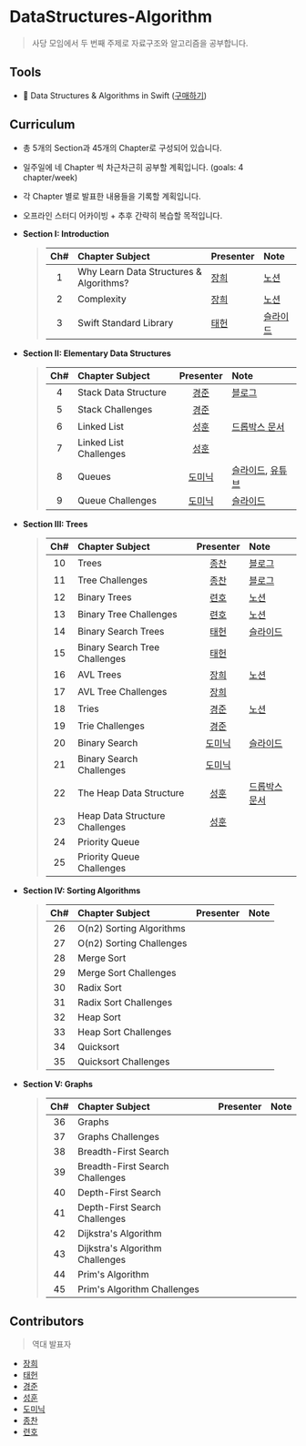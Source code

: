 # DataStructures-Algorithm

>사당 모임에서 두 번째 주제로 자료구조와 알고리즘을 공부합니다.

## Tools
* 📕 Data Structures & Algorithms in Swift ([구매하기](https://store.raywenderlich.com/products/data-structures-and-algorithms-in-swift))

## Curriculum

* 총 5개의 Section과 45개의 Chapter로 구성되어 있습니다.

* 일주일에 네 Chapter 씩 차근차근히 공부할 계획입니다. (goals: 4 chapter/week)

* 각 Chapter 별로 발표한 내용들을 기록할 계획입니다.

* 오프라인 스터디 어카이빙 + 추후 간략히 복습할 목적입니다.

* **Section I: Introduction**
  > | Ch# | Chapter Subject | Presenter | Note |
  > |:---:| :--- | :--- | :--- |
  > |1|Why Learn Data Structures & Algorithms?| [장희] |[노션](https://www.notion.so/Chapter-1-Why-Learn-Data-Structures-Algorithms-515fcf0886a7471692a29d7d9de00931)|
  > |2|Complexity| [장희] |[노션](https://www.notion.so/Chapter-2-Complexity-68e6074ed81843439bf4e13949279a6b)|
  > |3|Swift Standard Library|[태헌]|[슬라이드](https://github.com/iO3S/DataStructures-Algorithm/blob/master/Ch3/Ch3_Swift_STL.pdf)|

* **Section II: Elementary Data Structures**
  > | Ch# | Chapter Subject | Presenter | Note |
  > |:---:| :--- | :---: | :--- |
  > |4|Stack Data Structure|[경준]|[블로그](https://minkkkjoon.github.io/Data-Structure-Stack/)|
  > |5|Stack Challenges|[경준]||
  > |6|Linked List|[성훈]|[드롭박스 문서](https://paper.dropbox.com/doc/Linked-List--AsjwdT_JJorafcHZI6BknxXKAg-PhhtalXnsUhBPqZpXdC0v)|
  > |7|Linked List Challenges|[성훈]||
  > |8|Queues|[도미닉]|[슬라이드](https://www.slideshare.net/joonjhokil/queue-in-swift-220577719), [유튜브](https://youtu.be/icw6Kq5Xs3M)|
  > |9|Queue Challenges|[도미닉]|[슬라이드](https://www.slideshare.net/joonjhokil/queue-challenges-in-swift-220685044)|

* **Section III: Trees**
  > | Ch# | Chapter Subject | Presenter | Note |
  > |:---:| :--- | :---: | :--- |
  > |10|Trees|[종찬]|[블로그](https://medium.com/@successful_camel_guineapig_266/chapter-10-trees-ee883cf24b2)|
  > |11|Tree Challenges|[종찬]|[블로그](https://medium.com/@successful_camel_guineapig_266/chapter-11-tree-challenges-203831cdc485)|
  > |12|Binary Trees|[련호]|[노션](https://www.notion.so/Chapter-11-BinaryTree-f30985b2e43d4dd2ac2a7847ebd83d89)|
  > |13|Binary Tree Challenges|[련호]|[노션](https://www.notion.so/Chapter-12-Binary-Tree-Challenges-e0023451737442f2aa7a837ff46215a0)|
  > |14|Binary Search Trees|[태헌]|[슬라이드](https://github.com/iO3S/DataStructures-Algorithm/blob/master/BST.pdf)|
  > |15|Binary Search Tree Challenges|[태헌]||
  > |16|AVL Trees|[장희]|[노션](https://www.notion.so/AVL-TREE-447a3ea4504e4e3192c70e3113231582)|
  > |17|AVL Tree Challenges|[장희]||
  > |18|Tries|[경준]|[노션](https://www.notion.so/Chapter-18-Tries-Kor-4f507a4bae594bb88d8d2d58c9dfe8d4)|
  > |19|Trie Challenges|[경준]||
  > |20|Binary Search|[도미닉]|[슬라이드](https://www.slideshare.net/joonjhokil/binary-search-228717962)|
  > |21|Binary Search Challenges|[도미닉]||
  > |22|The Heap Data Structure|[성훈]|[드롭박스 문서](https://paper.dropbox.com/doc/The-Heap-Data-Structure--AuoD4L7Hzse7fm5QbC3~C_JKAg-5YhTxdUVc8BqsQ6fMRV16)|
  > |23|Heap Data Structure Challenges|[성훈]||
  > |24|Priority Queue| ||
  > |25|Priority Queue Challenges| ||

* **Section IV: Sorting Algorithms**
  > | Ch# | Chapter Subject | Presenter | Note |
  > |:---:| :--- | :---: | :--- |
  > |26|O(n2) Sorting Algorithms| ||
  > |27|O(n2) Sorting Challenges| ||
  > |28|Merge Sort| ||
  > |29|Merge Sort Challenges|||
  > |30|Radix Sort| ||
  > |31|Radix Sort Challenges|||
  > |32|Heap Sort| ||
  > |33|Heap Sort Challenges|||
  > |34|Quicksort| ||
  > |35|Quicksort Challenges|||

* **Section V: Graphs**
  > | Ch# | Chapter Subject | Presenter | Note |
  > |:---:| :--- | :---: | :--- |
  > |36|Graphs| ||
  > |37|Graphs Challenges|  ||
  > |38|Breadth-First Search| ||
  > |39|Breadth-First Search Challenges|  ||
  > |40|Depth-First Search| ||
  > |41|Depth-First Search Challenges|  ||
  > |42|Dijkstra's Algorithm| ||
  > |43|Dijkstra's Algorithm Challenges|  ||
  > |44|Prim's Algorithm| ||
  > |45|Prim's Algorithm Challenges|  ||

## Contributors

> 역대 발표자

* [장희]
* [태헌]
* [경준]
* [성훈]
* [도미닉]
* [종찬]
* [련호]

[장희]: https://github.com/purpufu
[태헌]: https://github.com/newoo
[경준]: https://github.com/minkkkjoon
[성훈]: https://github.com/Seonghun23
[도미닉]: https://github.com/AppleCEO
[종찬]: https://github.com/kimdaeman14
[련호]: https://github.com/LyunhoKim
